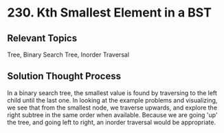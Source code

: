 # 230. Kth Smallest Element in a BST

## Relevant Topics

Tree, Binary Search Tree, Inorder Traversal

## Solution Thought Process
In a binary search tree, the smallest value is found by traversing to the left child until the last one. In looking at the example problems and visualizing, we see that from the smallest node, we traverse upwards, and explore the right subtree in the same order when available. Because we are going 'up' the tree, and going left to right, an inorder traversal would be appropriate.